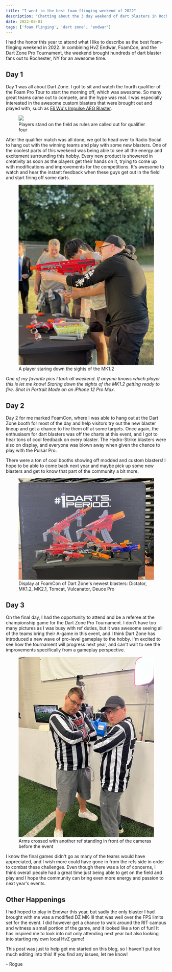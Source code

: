 ```yaml
---
title: "I went to the best foam-flinging weekend of 2022"
description: "Chatting about the 3 day weekend of dart blasters in Rochester, NY in July 2022."
date: 2022-08-01
tags: ['foam flinging', 'dart zone', 'endwar']
---
```



I had the honor this year to attend what I like to describe as the best foam-flinging weekend in 2022. In combining HvZ Endwar, FoamCon, and the Dart Zone Pro Tournament, the weekend brought hundreds of dart blaster fans out to Rochester, NY for an awesome time.

## Day 1

Day 1 was all about Dart Zone. I got to sit and watch the fourth qualifier of the Foam Pro Tour to start the morning off, which was awesome. So many great teams came out to compete, and the hype was real. I was especially interested in the awesome custom blasters that were brought out and played with, such as [Eli Wu's Impulse AEG Blaster](https://www.youtube.com/watch?v=GI_WEKZ9jkI).

<figure>
    <img src="IMG_2590.JPG">
    <figcaption>Players stand on the field as rules are called out for qualifier four</figcaption>
</figure>

After the qualifier match was all done, we got to head over to Radio Social to hang out with the winning teams and play with some new blasters. One of the coolest parts of this weekend was being able to see all the energy and excitement surrounding this hobby. Every new product is showered in creativity as soon as the players get their hands on it, trying to come up with modifications and improvements for the competitions. It's awesome to watch and hear the instant feedback when these guys get out in the field and start firing off some darts. 

<figure>
    <img src="IMG_2621.JPG">
    <figcaption>A player staring down the sights of the MK1.2</figcaption>
</figure>

*One of my favorite pics I took all weekend. If anyone knows which player this is let me know! Staring down the sights of the MK1.2 getting ready to fire. Shot in Portrait Mode on an iPhone 12 Pro Max.*

## Day 2

Day 2 for me marked FoamCon, where I was able to hang out at the Dart Zone booth for most of the day and help visitors try out the new blaster lineup and get a chance to fire them off at some targets. Once again, the enthusiasm for dart blasters was off the charts at this event, and I got to hear tons of cool feedback on every blaster. The Hydro-Strike blasters were also on display, and everyone was blown away when given the chance to play with the Pulsar Pro. 

There were a ton of cool booths showing off modded and custom blasters! I hope to be able to come back next year and maybe pick up some new blasters and get to know that part of the community a bit more. 

<figure>
    <img src="IMG_2646.JPG">
    <figcaption>Display at FoamCon of Dart Zone's newest blasters: Dictator, MK1.2, MK2.1, Tomcat, Vulcanator, Deuce Pro</figcaption>
</figure>

## Day 3

On the final day, I had the opportunity to attend and be a referee at the championship game for the Dart Zone Pro Tournament. I don't have too many pictures as I was busy with ref duties, but it was awesome seeing all of the teams bring their A-game in this event, and I think Dart Zone has introduced a new wave of pro-level gameplay to the hobby. I'm excited to see how the tournament will progress next year, and can't wait to see the improvements specifically from a gameplay perspective.

<figure>
    <img src="IMG_1785.jpg">
    <figcaption>Arms crossed with another ref standing in front of the cameras before the event</figcaption>
</figure>

I know the final games didn't go as many of the teams would have appreciated, and I wish more could have gone in from the refs side in order to combat these challenges. Even though there was a lot of concerns, I think overall people had a great time just being able to get on the field and play and I hope the community can bring even more energy and passion to next year's events.

## Other Happenings

I had hoped to play in Endwar this year, but sadly the only blaster I had brought with me was a modified DZ MK-III that was well over the FPS limits set for the event. I did however get a chance to walk around the RIT campus and witness a small portion of the game, and it looked like a ton of fun! It has inspired me to look into not only attending next year but also looking into starting my own local HvZ game!

This post was just to help get me started on this blog, so I haven't put too much editing into this! If you find any issues, let me know!

\- Rogue